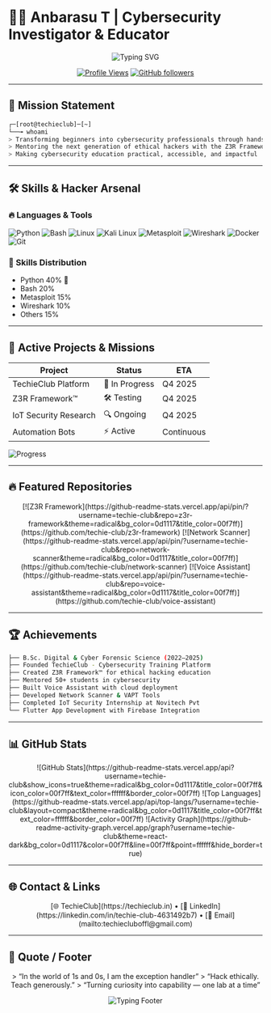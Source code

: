# 👨‍💻 Anbarasu T | Cybersecurity Investigator & Educator

<div align="center">

![Typing SVG](https://readme-typing-svg.herokuapp.com?font=Fira+Code\&size=28\&duration=3000\&pause=500\&color=00F7FF\&center=true\&vCenter=true\&width=600\&lines=Ethical+Hacker+🌐;Red+Team+Lead+⚔️;Founder+%26+CEO+TechieClub🚀;Cybersecurity+Researcher+🔍;Digital+Forensics+Expert💀)

[![Profile Views](https://komarev.com/ghpvc/?username=techie-club\&color=00f7ff\&style=for-the-badge\&label=PROFILE+VIEWS)](https://github.com/techie-club)
[![GitHub followers](https://img.shields.io/badge/Followers-0?style=for-the-badge\&logo=github\&color=00f7ff)](https://github.com/techie-club?tab=followers)

</div>

---

## 🎯 Mission Statement

```bash
┌─[root@techieclub]─[~]
└──╼ whoami
> Transforming beginners into cybersecurity professionals through hands-on training
> Mentoring the next generation of ethical hackers with the Z3R Framework™
> Making cybersecurity education practical, accessible, and impactful
```

---

## 🛠 Skills & Hacker Arsenal

### 🔥 Languages & Tools

![Python](https://img.shields.io/badge/Python-90%25-blue?style=for-the-badge)
![Bash](https://img.shields.io/badge/Bash-85%25-green?style=for-the-badge)
![Linux](https://img.shields.io/badge/Linux-85%25-orange?style=for-the-badge)
![Kali Linux](https://img.shields.io/badge/Kali-80%25-darkblue?style=for-the-badge)
![Metasploit](https://img.shields.io/badge/Metasploit-80%25-red?style=for-the-badge)
![Wireshark](https://img.shields.io/badge/Wireshark-75%25-lightblue?style=for-the-badge)
![Docker](https://img.shields.io/badge/Docker-75%25-blue?style=for-the-badge)
![Git](https://img.shields.io/badge/Git-85%25-red?style=for-the-badge)

### 🥧 Skills Distribution

* Python 40% 🐍
* Bash 20%
* Metasploit 15%
* Wireshark 10%
* Others 15%

---

## 🎪 Active Projects & Missions

| Project               | Status         | ETA        |
| --------------------- | -------------- | ---------- |
| TechieClub Platform   | 🚀 In Progress | Q4 2025    |
| Z3R Framework™        | 🛠 Testing     | Q4 2025    |
| IoT Security Research | 🔍 Ongoing     | Q4 2025    |
| Automation Bots       | ⚡ Active       | Continuous |

![Progress](https://img.shields.io/badge/Completion-75%25-brightgreen)

---

## 🔥 Featured Repositories

<div align="center">
[![Z3R Framework](https://github-readme-stats.vercel.app/api/pin/?username=techie-club&repo=z3r-framework&theme=radical&bg_color=0d1117&title_color=00f7ff)](https://github.com/techie-club/z3r-framework)
[![Network Scanner](https://github-readme-stats.vercel.app/api/pin/?username=techie-club&repo=network-scanner&theme=radical&bg_color=0d1117&title_color=00f7ff)](https://github.com/techie-club/network-scanner)
[![Voice Assistant](https://github-readme-stats.vercel.app/api/pin/?username=techie-club&repo=voice-assistant&theme=radical&bg_color=0d1117&title_color=00f7ff)](https://github.com/techie-club/voice-assistant)
</div>

---

## 🏆 Achievements

```bash
├── B.Sc. Digital & Cyber Forensic Science (2022–2025)
├── Founded TechieClub - Cybersecurity Training Platform
├── Created Z3R Framework™ for ethical hacking education
├── Mentored 50+ students in cybersecurity
├── Built Voice Assistant with cloud deployment
├── Developed Network Scanner & VAPT Tools
├── Completed IoT Security Internship at Novitech Pvt
└── Flutter App Development with Firebase Integration
```

---

## 📊 GitHub Stats

<div align="center">
![GitHub Stats](https://github-readme-stats.vercel.app/api?username=techie-club&show_icons=true&theme=radical&bg_color=0d1117&title_color=00f7ff&icon_color=00f7ff&text_color=ffffff&border_color=00f7ff)
![Top Languages](https://github-readme-stats.vercel.app/api/top-langs/?username=techie-club&layout=compact&theme=radical&bg_color=0d1117&title_color=00f7ff&text_color=ffffff&border_color=00f7ff)
![Activity Graph](https://github-readme-activity-graph.vercel.app/graph?username=techie-club&theme=react-dark&bg_color=0d1117&color=00f7ff&line=00f7ff&point=ffffff&hide_border=true)
</div>

---

## 🌐 Contact & Links

<div align="center">
[🌐 TechieClub](https://techieclub.in) • [💼 LinkedIn](https://linkedin.com/in/techie-club-4631492b7) • [📧 Email](mailto:techiecluboffl@gmail.com)
</div>

---

## 📝 Quote / Footer

<div align="center">
> “In the world of 1s and 0s, I am the exception handler”  
> “Hack ethically. Teach generously.”  
> “Turning curiosity into capability — one lab at a time”  

![Typing Footer](https://readme-typing-svg.herokuapp.com?font=Fira+Code\&size=20\&duration=2000\&pause=1000\&color=00F7FF\&center=true\&vCenter=true\&width=500\&lines=Ethical+Hacker+by+Day;Security+Researcher+by+Night;Always+Learning,+Always+Hacking)

</div>
